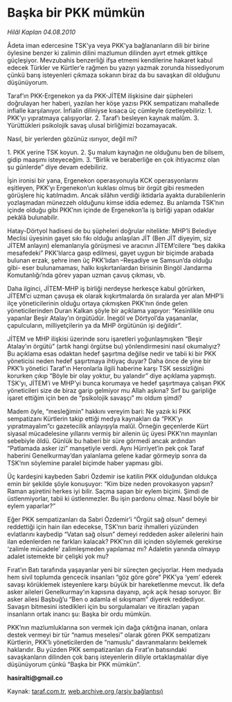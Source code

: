 # Başka bir PKK mümkün

*Hilâl Kaplan 04.08.2010*

<div class="yazi"><p>Âdeta iman edercesine TSK’ya veya PKK’ya bağlananların dili bir birine öylesine benzer ki zalimin dilini mazlumun dilinden ayırt etmek gittikçe güçleşiyor. Mevzubahis benzerliği ifşa etmemi kendilerine hakaret kabul edecek Türkler ve Kürtler’e rağmen bu yazıyı yazmak zorunda hissediyorum çünkü barış isteyenleri çıkmaza sokanın biraz da bu savaşkan dil olduğunu düşünüyorum.</p>
<p>Taraf’ın PKK-Ergenekon ya da PKK-JİTEM ilişkisine dair şüpheleri doğrulayan her haberi, yazılan her köşe yazısı PKK sempatizanı mahallede infialle karşılanıyor. İnfialin diliniyse kısaca üç cümleyle özetleyebiliriz: 1. PKK’yı yıpratmaya çalışıyorlar. 2. Taraf’ı besleyen kaynak malûm. 3. Yürüttükleri psikolojik savaş ulusal birliğimizi bozamayacak. </p>
<p>Nasıl, bir yerlerden gözünüz ısırıyor, değil mi? </p>
<p>1. PKK yerine TSK koyun. 2. Şu malum kaynağın ne olduğunu ben de bilsem, gidip maaşımı isteyeceğim. 3. “Birlik ve beraberliğe en çok ihtiyacımız olan şu günlerde” diye devam edebiliriz.</p>
<p>İşin ironisi bir yana, Ergenekon operasyonuyla KCK operasyonlarını eşitleyen, PKK’yı Ergenekon’un kuklası olmuş bir örgüt gibi resmeden görüşlere hiç katılmadım. Ancak silâhın verdiği iktidarla ayakta durabilenlerin yozlaşmadan münezzeh olduğunu kimse iddia edemez. Bu anlamda TSK’nın içinde olduğu gibi PKK’nın içinde de Ergenekon’la iş birliği yapan odaklar pekâlâ bulunabilir. </p>
<p>Hatay-Dörtyol hadisesi de bu şüpheleri doğrular nitelikte: MHP’li Belediye Meclisi üyesinin gayet sıkı fıkı olduğu anlaşılan JİT (Ben JİT diyeyim, siz JİTEM anlayın) elemanlarıyla görüşmesi ve aracının JİTEM’cilere “beş dakika mesafedeki” PKK’lılarca gasp edilmesi, gayet uygun bir biçimde arabada bulunan erzak, şehre inen üç PKK’lıdan –Reşadiye ve Samsun’da olduğu gibi- eser bulunamaması, halkı kışkırtanlardan birisinin Bingöl Jandarma Komutanlığı’nda görev yapan uzman çavuş çıkması, vb. </p>
<p>Daha ilginci, JİTEM-MHP iş birliği nerdeyse herkesçe kabul görürken, JİTEM’ci uzman çavuşa ek olarak kışkırtmalarda ön sıralarda yer alan MHP’li ilçe yöneticilerinin olduğu ortaya çıkmışken PKK’nın önde gelen yöneticilerinden Duran Kalkan şöyle bir açıklama yapıyor: “Kesinlikle onu yapanlar Beşir Atalay’ın örgütüdür. İnegöl ve Dörtyol’da yaşananlar, çapulcuların, milliyetçilerin ya da MHP örgütünün işi değildir”. </p>
<p>JİTEM ve MHP ilişkisi üzerinde soru işaretleri yoğunlaşmışken “Beşir Atalay’ın örgütü” (artık hangi örgütse bu) yönlendirmesini nasıl okumalıyız? Bu açıklama esas odaktan hedef şaşırtma değilse nedir ve tabii ki bir PKK yöneticisi neden hedef şaşırtmaya ihtiyaç duyar? Daha önce de yine bir PKK’lı yönetici Taraf’ın Heronlarla ilgili haberine karşı TSK sessizliğini korurken çıkıp “Böyle bir olay yoktur, bu yalandır” diye açıklama yapmıştı. TSK’yı, JİTEM’i ve MHP’yi bunca korumaya ve hedef şaşırtmaya çalışan PKK yöneticileri size de biraz garip gelmiyor mu Allah aşkına? Sırf bu garipliğe işaret ettiğim için ben de “psikolojik savaşçı” mı oldum şimdi?</p>
<p>Madem öyle, “mesleğimin” hakkını vereyim bari: Ne yazık ki PKK sempatizanı Kürtlerin takip ettiği medya kaynakları da “PKK’yı yıpratmayalım”cı gazetecilik anlayışıyla malûl. Örneğin geçenlerde Kürt siyasal mücadelesine yıllarını vermiş bir ailenin üç üyesi PKK’nın mayınları sebebiyle öldü. Günlük bu haberi bir süre görmedi ancak ardından “Patlamada asker izi” manşetiyle verdi. Aynı Hürriyet’in pek çok Taraf haberini Genelkurmay’dan yalanlama gelene kadar görmeyip sonra da TSK’nın söylemine paralel biçimde haber yapması gibi.</p>
<p>Üç kardeşini kaybeden Sabri Özdemir ise katilin PKK olduğundan oldukça emin bir şekilde şöyle konuşuyor: “Kim bize neden provokasyon yapsın? Raman aşiretini herkes iyi bilir. Saçma sapan bir eylem biçimi. Şimdi de üstlenmiyorlar, tabii ki üstlenmezler. Bu işin pardonu olmaz. Nasıl böyle bir eylem yaparlar?”</p>
<p>Eğer PKK sempatizanları da Sabri Özdemir’i “Örgüt sağ olsun” demeyi reddettiği için hain ilan edecekse, TSK’nın bariz ihmalleri yüzünden evlatlarını kaybedip “Vatan sağ olsun” demeyi reddeden asker ailelerini hain ilan edenlerden ne farkları kalacak? PKK’nın dili içinden söylemek gerekirse ‘zalimle mücadele’ zalimleşmeden yapılamaz mı? Adaletin yanında olmayıp adalet istemekte bir çelişki yok mu?</p>
<p>Fırat’ın Batı tarafında yaşayanlar yeni bir süreçten geçiyorlar. Hem medyada hem sivil toplumda gencecik insanları “göz göre göre” PKK’ya ‘yem’ ederek savaşı körüklemek isteyenlere karşı büyük bir hareketlenme mevcut. İlk defa asker aileleri Genelkurmay’ın kapısına dayanıp, açık açık hesap soruyor. Bir asker ailesi Başbuğ’u “Ben o adamla el sıkışmam” diyerek reddediyor. Savaşın bitmesini istedikleri için bu sorgulamaları ve itirazları yapan insanların ortak inancı şu: Başka bir ordu mümkün.</p>
<p>PKK’nın mazlumluklarına son vermek için dağa çıktığına inanan, onlara destek vermeyi bir tür “namus meselesi” olarak gören PKK sempatizanı Kürtlerin, PKK’lı yöneticilerden de “namuslu” davranmalarını beklemek haklarıdır. Bu yüzden PKK sempatizanları da Fırat’ın batısındaki savaşkanların dilinden çok barış isteyenlerin diliyle ortaklaşmalılar diye düşünüyorum çünkü “Başka bir PKK mümkün”. </p>
<p><b>hasiralti@gmail.co</b></p>
</div>

Kaynak: [taraf.com.tr](http://www.taraf.com.tr:80/hilal-kaplan/makale-baska-bir-pkk-mumkun.htm), [web.archive.org (arşiv bağlantısı)](http://web.archive.org/web/20100817111144/http://www.taraf.com.tr:80/hilal-kaplan/makale-baska-bir-pkk-mumkun.htm)
